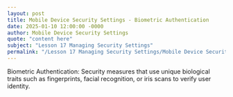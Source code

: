 ```yaml
---
layout: post
title: Mobile Device Security Settings - Biometric Authentication
date: 2025-01-10 12:00:00 -0000
author: Mobile Device Security Settings
quote: "content here"
subject: "Lesson 17 Managing Security Settings"
permalink: "/Lesson 17 Managing Security Settings/Mobile Device Security Settings/Mobile Device Security Settings - Biometric Authentication"
---
```


Biometric Authentication: Security measures that use unique biological traits such as fingerprints, facial recognition, or iris scans to verify user identity.
